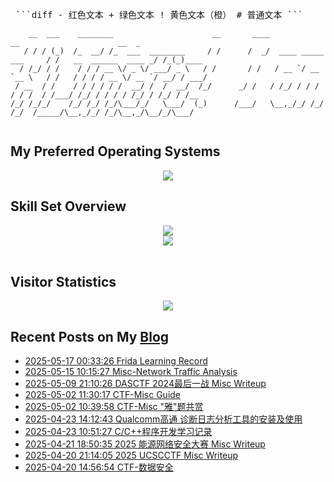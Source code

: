 <pre> ```diff - 红色文本 + 绿色文本 ! 黄色文本（橙） # 普通文本 ``` </pre>
```
    __  ___    ________                      __       ____                      __                      __  _     
   / / / (_)  /_  __/ /_  ___  ________     / /      /  _/  ____ _____ ___     / /   __  ______  ____ _/ /_(_)____
  / /_/ / /    / / / __ \/ _ \/ ___/ _ \   / /       / /   / __ `/ __ `__ \   / /   / / / / __ \/ __ `/ __/ / ___/
 / __  / /    / / / / / /  __/ /  /  __/  /_/      _/ /   / /_/ / / / / / /  / /___/ /_/ / / / / /_/ / /_/ / /__  
/_/ /_/_/    /_/ /_/ /_/\___/_/   \___/  (_)      /___/   \__,_/_/ /_/ /_/  /_____/\__,_/_/ /_/\__,_/\__/_/\___/  
                                                                                                                  
```

## My Preferred Operating Systems
<div align="center">
  <img src="https://skillicons.dev/icons?i=windows,linux,arch,ubuntu,kali,apple" />
</div>


## Skill Set Overview

<div align="center">
  <img src="https://skillicons.dev/icons?i=c,cpp,py,js,html,css,php,md,mysql,wordpress,docker,git,vscode,obsidian" />
</div>

<div align="center">
  <img src="https://skillicons.dev/icons?i=github,stackoverflow,twitter,vim,powershell,ps,ai,pr,au" />
</div>

<br/>

## Visitor Statistics
<div align="center">
<img src="https://count.getloli.com/get/@goodlunatic?theme=rule34" align="center" height="" width="" />
</div>  


## Recent Posts on My [Blog](https://goodlunatic.github.io/)
<!-- BLOG-POST-LIST:START -->
- [2025-05-17 00:33:26 Frida Learning Record](https://goodlunatic.github.io/posts/ca974cb/)
- [2025-05-15 10:15:27 Misc-Network Traffic Analysis](https://goodlunatic.github.io/posts/5422d65/)
- [2025-05-09 21:10:26 DASCTF 2024最后一战 Misc Writeup](https://goodlunatic.github.io/posts/32c3b27/)
- [2025-05-02 11:30:17 CTF-Misc Guide](https://goodlunatic.github.io/posts/1ad9200/)
- [2025-05-02 10:39:58 CTF-Misc &quot;雅&quot;题共赏](https://goodlunatic.github.io/posts/d0736a7/)
- [2025-04-23 14:12:43 Qualcomm高通 诊断日志分析工具的安装及使用](https://goodlunatic.github.io/posts/95cea53/)
- [2025-04-23 10:51:27 C/C++程序开发学习记录](https://goodlunatic.github.io/posts/e393438/)
- [2025-04-21 18:50:35 2025 能源网络安全大赛 Misc Writeup](https://goodlunatic.github.io/posts/87bd986/)
- [2025-04-20 21:14:05 2025 UCSCCTF Misc Writeup](https://goodlunatic.github.io/posts/e9c4fc7/)
- [2025-04-20 14:56:54 CTF-数据安全](https://goodlunatic.github.io/posts/c49ae8a/)<!-- BLOG-POST-LIST:END -->
<br/>

